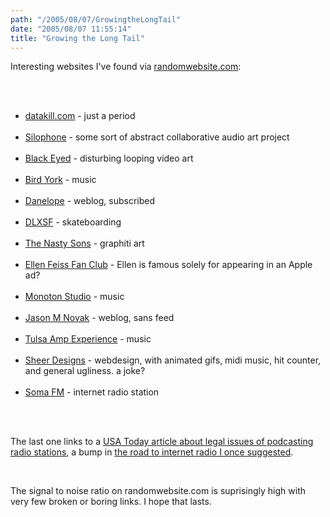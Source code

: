 ```yaml
---
path: "/2005/08/07/GrowingtheLongTail" 
date: "2005/08/07 11:55:14" 
title: "Growing the Long Tail" 
---
```

<p>Interesting websites I've found via <a href="http://www.randomwebsite.com/">randomwebsite.com</a>:</p><br><ul><br>	<li><a href="http://datakill.com/">datakill.com</a> - just a period</li><br>	<li><a href="http://www.silophone.net/">Silophone</a> - some sort of abstract collaborative audio art project</li><br>	<li><a href="http://www.blackeyed.com/">Black Eyed</a> - disturbing looping video art</li><br>	<li><a href="http://www.birdyork.com/">Bird York</a> - music</li><br>	<li><a href="http://www.foreword.com/danelope.php">Danelope</a> - weblog, subscribed</li><br>	<li><a href="http://www.dlxsf.com/">DLXSF</a> - skateboarding</li><br>	<li><a href="http://www.sons.nl/">The Nasty Sons</a> - graphiti art</li><br>	<li><a href="http://ellenfeiss.gloriousnoise.com/">Ellen Feiss Fan Club</a> - Ellen is famous solely for appearing in an Apple ad?</li><br>	<li><a href="http://www.monotonstudio.de/">Monoton Studio</a> - music</li><br>	<li><a href="http://www.jasonmnovak.com/">Jason M Novak</a> - weblog, sans feed</li><br>	<li><a href="http://paulstam.homestead.com/">Tulsa Amp Experience</a> - music</li><br>	<li><a href="http://www.geocities.com/sheerdesigns/">Sheer Designs</a> - webdesign, with animated gifs, midi music, hit counter, and general ugliness. a joke?</li><br>	<li><a href="http://www.somafm.com/">Soma FM</a> - internet radio station</li><br></ul><br><p>The last one links to a <a href="http://www.usatoday.com/tech/news/2005-08-03-podcasting-usat_x.htm">USA Today article about legal issues of podcasting radio stations</a>, a bump in <a href="http://weblog.randomchaos.com/index.php?date=2005-06-23&amp;title=Internet+Killed+the+Radio+Star">the road to internet radio I once suggested</a>.</p><br><p>The signal to noise ratio on randomwebsite.com is suprisingly high with very few broken or boring links. I hope that lasts.</p>